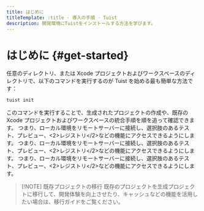 ```yaml
---
title: はじめに
titleTemplate: :title · 導入の手順 · Tuist
description: 開発環境にTuistをインストールする方法を学びます。
---
```


# はじめに {#get-started}

任意のディレクトリ、または Xcode プロジェクトおよびワークスペースのディレクトリで、以下のコマンドを実行するのが Tuist を始める最も簡単な方法です：

```bash
tuist init
```

このコマンドを実行することで、<LocalizedLink href="/guides/develop/projects">生成されたプロジェクトの作成</LocalizedLink>や、既存の Xcode プロジェクトおよびワークスペースの統合手順を順を追って確認できます。 つまり、ローカル環境をリモートサーバーに接続し、<LocalizedLink href="/guides/develop/cache">選択肢のあるテスト</LocalizedLink>、<LocalizedLink href="/guides/develop/projects/adoption/migrate/xcode-project">プレビュー</LocalizedLink>、<2>レジストリ</2>などの機能にアクセスできるようにします。 つまり、ローカル環境をリモートサーバーに接続し、<LocalizedLink href="/guides/develop/cache">選択肢のあるテスト</LocalizedLink>、<LocalizedLink href="/guides/develop/projects/adoption/migrate/xcode-project">プレビュー</LocalizedLink>、<2>レジストリ</2>などの機能にアクセスできるようにします。 つまり、ローカル環境をリモートサーバーに接続し、<LocalizedLink href="/guides/develop/cache">選択肢のあるテスト</LocalizedLink>、<LocalizedLink href="/guides/develop/projects/adoption/migrate/xcode-project">プレビュー</LocalizedLink>、<2>レジストリ</2>などの機能にアクセスできるようにします。

> [!NOTE] 既存プロジェクトの移行
> 既存のプロジェクトを生成プロジェクトに移行して、開発体験を向上させたり、<LocalizedLink href="/guides/develop/cache">キャッシュ</LocalizedLink>などの機能を活用したい場合は、<LocalizedLink href="/guides/develop/projects/adoption/migrate/xcode-project">移行ガイド</LocalizedLink>をご覧ください。
